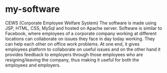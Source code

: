 # my-software
CEWS (Corporate Employee Welfare System)
The software is made using JSP, HTML, CSS, MySql and hosted on Apache server. Software is similar to Facebook, where employees of a corporate company working at different locations can collaborate on issues they face in day today working. They can help each other on office work problems. At one end, it gives employees platform to collaborate on useful issues and on the other hand it provides feedback to employers through those employees who are resigning/leaving the company, thus making it useful for both the employees and employers. 
